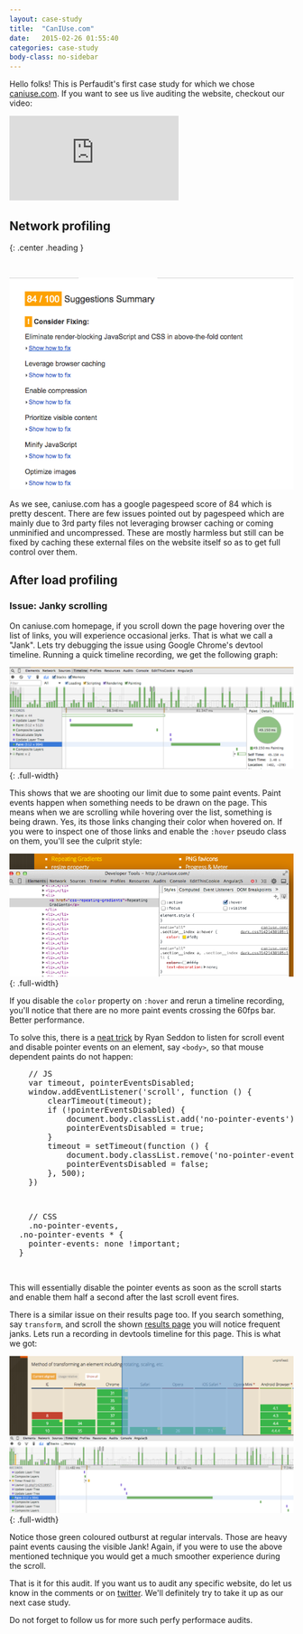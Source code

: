 ```yaml
---
layout: case-study
title:  "CanIUse.com"
date:   2015-02-26 01:55:40
categories: case-study
body-class: no-sidebar
---
```


Hello folks! This is Perfaudit's first case study for which we chose [caniuse.com](http://caniuse.com/). If you want to see us live auditing the website, checkout our video:

<iframe class="audit-video" src="http://www.youtube.com/embed/VyHKIMORH_k" frameborder="0" allowfullscreen></iframe><br>

## Network profiling
{: .center .heading }

<br>

![Google pagespeed issues](/images/2015/03/caniuse-pagespeed.png)

As we see, caniuse.com has a google pagespeed score of 84 which is pretty descent. There are few issues pointed out by pagespeed which are mainly due to 3rd party files not leveraging browser caching or coming unminified and uncompressed. These are mostly harmless but still can be fixed by caching these external files on the website itself so as to get full control over them.

## After load profiling

### Issue: Janky scrolling

On caniuse.com homepage, if you scroll down the page hovering over the list of links, you will experience occasional jerks. That is what we call a "Jank". Lets try debugging the issue using Google Chrome's devtool timeline. Running a quick timeline recording, we get the
following graph:

![Paint janks](/images/2015/03/caniuse-paint-janks.png){: .full-width}

This shows that we are shooting our limit due to some paint events. Paint events happen when something needs to be drawn on the page. This means when we are scrolling while hovering over the list, something is being drawn. Yes, its those links changing their color when hovered on. If you were to inspect one of those links and enable the `:hover` pseudo class on them, you'll see the culprit style:

![Jank causing CSS](/images/2015/03/caniuse-jank-causing-css.png){: .full-width}

If you disable the `color` property on `:hover` and rerun a timeline recording, you'll notice that there are no more paint events crossing the 60fps bar. Better performance.

To solve this, there is a [neat trick](http://www.thecssninja.com/css/pointer-events-60fps) by Ryan Seddon to listen for scroll event and disable pointer events on an element, say `<body>`, so that mouse dependent paints do not happen:

<pre class="prettyprint">
	// JS
	var timeout, pointerEventsDisabled;
	window.addEventListener('scroll', function () {
		clearTimeout(timeout);
		if (!pointerEventsDisabled) {
			document.body.classList.add('no-pointer-events');
			pointerEventsDisabled = true;
		}
		timeout = setTimeout(function () {
			document.body.classList.remove('no-pointer-events');
			pointerEventsDisabled = false;
		}, 500);
	})
</pre>

<br>

<pre class="prettyprint">
	// CSS
	.no-pointer-events,
  .no-pointer-events * {
  	pointer-events: none !important;
  }
</pre>

<br>

This will essentially disable the pointer events as soon as the scroll starts and enable them half a second after the last scroll event fires.

There is a similar issue on their results page too. If you search something, say `transform`, and scroll the shown [results page](http://caniuse.com/#search=transform) you will notice frequent janks. Lets run a recording in devtools timeline for this page. This is what we got:

![Result page timeline](/images/2015/03/caniuse-result-page-timeline.png){: .full-width}

Notice those green coloured outburst at regular intervals. Those are heavy paint events causing the visible Jank! Again, if you were to use the above mentioned technique you would get a much smoother experience during the scroll.

That is it for this audit. If you want us to audit any specific website, do let us know in the comments or on [twitter](https://twitter.com/perfaudit). We'll definitely try to take it up as our next case study.

Do not forget to follow us for more such perfy performace audits.